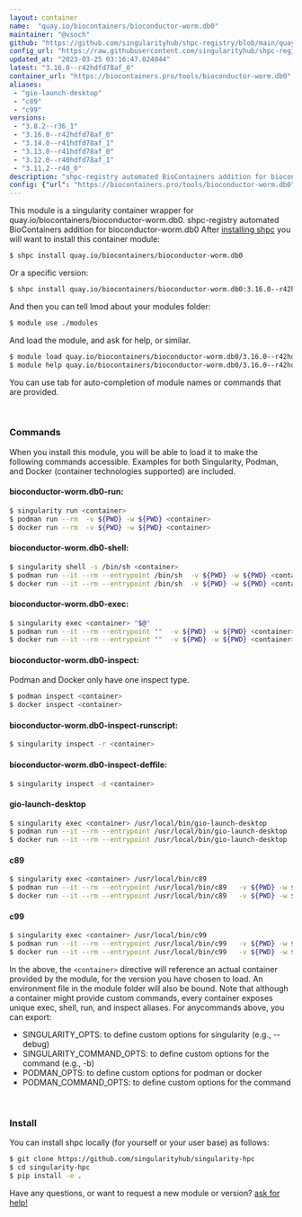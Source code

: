```yaml
---
layout: container
name:  "quay.io/biocontainers/bioconductor-worm.db0"
maintainer: "@vsoch"
github: "https://github.com/singularityhub/shpc-registry/blob/main/quay.io/biocontainers/bioconductor-worm.db0/container.yaml"
config_url: "https://raw.githubusercontent.com/singularityhub/shpc-registry/main/quay.io/biocontainers/bioconductor-worm.db0/container.yaml"
updated_at: "2023-03-25 03:16:47.024044"
latest: "3.16.0--r42hdfd78af_0"
container_url: "https://biocontainers.pro/tools/bioconductor-worm.db0"
aliases:
 - "gio-launch-desktop"
 - "c89"
 - "c99"
versions:
 - "3.8.2--r36_1"
 - "3.16.0--r42hdfd78af_0"
 - "3.14.0--r41hdfd78af_1"
 - "3.13.0--r41hdfd78af_0"
 - "3.12.0--r40hdfd78af_1"
 - "3.11.2--r40_0"
description: "shpc-registry automated BioContainers addition for bioconductor-worm.db0"
config: {"url": "https://biocontainers.pro/tools/bioconductor-worm.db0", "maintainer": "@vsoch", "description": "shpc-registry automated BioContainers addition for bioconductor-worm.db0", "latest": {"3.16.0--r42hdfd78af_0": "sha256:d00ac48e7110b69e50891df5f59f70adc070cc3107738c7da97c3bbd3ce3d6e2"}, "tags": {"3.8.2--r36_1": "sha256:d6e14fe868384ff78e083d6a670c24ffa2c8cd28a3c0faab4aed6cbb3227830c", "3.16.0--r42hdfd78af_0": "sha256:d00ac48e7110b69e50891df5f59f70adc070cc3107738c7da97c3bbd3ce3d6e2", "3.14.0--r41hdfd78af_1": "sha256:5754ca5c09fda1183f6a257b557499bded9fc548a71f4ba2c9bc46f88e9a6ca8", "3.13.0--r41hdfd78af_0": "sha256:d63243ae318b444e325043e91fee191d80b121d845e643eb25f1ae397f37f662", "3.12.0--r40hdfd78af_1": "sha256:077f674121ed47a63158b5969277f3d1e74eaf82fb51a784fcc2918fdfcf8f0f", "3.11.2--r40_0": "sha256:0de158937caa4715b7b5fa1932a294ba72dfb1d795279cc7b25e69fa912662bb"}, "docker": "quay.io/biocontainers/bioconductor-worm.db0", "aliases": {"gio-launch-desktop": "/usr/local/bin/gio-launch-desktop", "c89": "/usr/local/bin/c89", "c99": "/usr/local/bin/c99"}}
---
```


This module is a singularity container wrapper for quay.io/biocontainers/bioconductor-worm.db0.
shpc-registry automated BioContainers addition for bioconductor-worm.db0
After [installing shpc](#install) you will want to install this container module:


```bash
$ shpc install quay.io/biocontainers/bioconductor-worm.db0
```

Or a specific version:

```bash
$ shpc install quay.io/biocontainers/bioconductor-worm.db0:3.16.0--r42hdfd78af_0
```

And then you can tell lmod about your modules folder:

```bash
$ module use ./modules
```

And load the module, and ask for help, or similar.

```bash
$ module load quay.io/biocontainers/bioconductor-worm.db0/3.16.0--r42hdfd78af_0
$ module help quay.io/biocontainers/bioconductor-worm.db0/3.16.0--r42hdfd78af_0
```

You can use tab for auto-completion of module names or commands that are provided.

<br>

### Commands

When you install this module, you will be able to load it to make the following commands accessible.
Examples for both Singularity, Podman, and Docker (container technologies supported) are included.

#### bioconductor-worm.db0-run:

```bash
$ singularity run <container>
$ podman run --rm  -v ${PWD} -w ${PWD} <container>
$ docker run --rm  -v ${PWD} -w ${PWD} <container>
```

#### bioconductor-worm.db0-shell:

```bash
$ singularity shell -s /bin/sh <container>
$ podman run --it --rm --entrypoint /bin/sh  -v ${PWD} -w ${PWD} <container>
$ docker run --it --rm --entrypoint /bin/sh  -v ${PWD} -w ${PWD} <container>
```

#### bioconductor-worm.db0-exec:

```bash
$ singularity exec <container> "$@"
$ podman run --it --rm --entrypoint ""  -v ${PWD} -w ${PWD} <container> "$@"
$ docker run --it --rm --entrypoint ""  -v ${PWD} -w ${PWD} <container> "$@"
```

#### bioconductor-worm.db0-inspect:

Podman and Docker only have one inspect type.

```bash
$ podman inspect <container>
$ docker inspect <container>
```

#### bioconductor-worm.db0-inspect-runscript:

```bash
$ singularity inspect -r <container>
```

#### bioconductor-worm.db0-inspect-deffile:

```bash
$ singularity inspect -d <container>
```


#### gio-launch-desktop

```bash
$ singularity exec <container> /usr/local/bin/gio-launch-desktop
$ podman run --it --rm --entrypoint /usr/local/bin/gio-launch-desktop   -v ${PWD} -w ${PWD} <container> -c " $@"
$ docker run --it --rm --entrypoint /usr/local/bin/gio-launch-desktop   -v ${PWD} -w ${PWD} <container> -c " $@"
```


#### c89

```bash
$ singularity exec <container> /usr/local/bin/c89
$ podman run --it --rm --entrypoint /usr/local/bin/c89   -v ${PWD} -w ${PWD} <container> -c " $@"
$ docker run --it --rm --entrypoint /usr/local/bin/c89   -v ${PWD} -w ${PWD} <container> -c " $@"
```


#### c99

```bash
$ singularity exec <container> /usr/local/bin/c99
$ podman run --it --rm --entrypoint /usr/local/bin/c99   -v ${PWD} -w ${PWD} <container> -c " $@"
$ docker run --it --rm --entrypoint /usr/local/bin/c99   -v ${PWD} -w ${PWD} <container> -c " $@"
```



In the above, the `<container>` directive will reference an actual container provided
by the module, for the version you have chosen to load. An environment file in the
module folder will also be bound. Note that although a container
might provide custom commands, every container exposes unique exec, shell, run, and
inspect aliases. For anycommands above, you can export:

 - SINGULARITY_OPTS: to define custom options for singularity (e.g., --debug)
 - SINGULARITY_COMMAND_OPTS: to define custom options for the command (e.g., -b)
 - PODMAN_OPTS: to define custom options for podman or docker
 - PODMAN_COMMAND_OPTS: to define custom options for the command

<br>

### Install

You can install shpc locally (for yourself or your user base) as follows:

```bash
$ git clone https://github.com/singularityhub/singularity-hpc
$ cd singularity-hpc
$ pip install -e .
```

Have any questions, or want to request a new module or version? [ask for help!](https://github.com/singularityhub/singularity-hpc/issues)